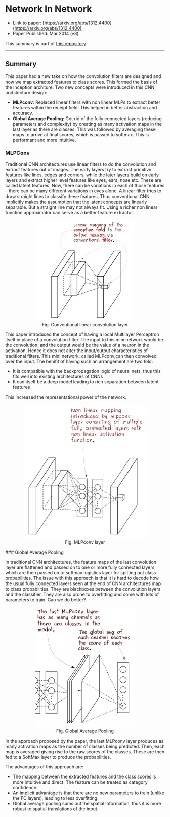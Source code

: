 # Network In Network

* Link to paper: [https://arxiv.org/abs/1312.4400](https://arxiv.org/abs/1312.4400)
* Paper Published: Mar 2014 (v3)

This summary is part of [this repository](https://github.com/anandsaha/paper.summaries).

----

## Summary 
This paper had a new take on how the convolution filters are designed and how we map extracted features to class scores. This formed the basis of the Inception architure. Two new concepts were introduced in this CNN architecture design:

* **MLPconv**: Replaced linear filters with non linear MLPs to extract better features within the receipt field. This helped in better abstraction and accuracy.
* **Global Average Pooling**: Got rid of the fully connected layers (reducing parameters and complexity) by creating as many activation maps in the last layer as there are classes. This was followed by averaging these maps to arrive at final scores, which is passed to softmax. This is performant and more intuitive.

### MLPConv

Traditional CNN architectures use linear filters to do the convolution and extract features out of images. The early layers try to extract primitive features like lines, edges and corners, while the later layers build on early layers and extract higher level features like eyes, ears, nose etc. These are called latent features. Now, there can be variations in each of those features - there can be many different variations in eyes alone. A linear filter tries to draw straight lines to classify these features. Thus conventional CNN implicitly makes the assumption that the latent concepts are linearly separable. But a straight line may not always fit. Using a richer non linear function approximator can serve as a better feature extractor.

<p align="center">
  <img src="images/Network_In_Network_img1.png">
  <br>Fig. Conventional linear convolution layer
</p>

This paper introduced the concept of having a local Multilayer Perceptron itself in place of a convolution filter. The input to this mini network would be the convolution, and the output would be the value of a neuron in the activation. Hence it does not alter the input/output characteristics of traditional filters. This mini network, called MLPconv,can then convolved over the input. The benifit of having such an arrangement are two fold:

* It is compatible with the backpropagation logic of neural nets, thus this fits well into existing architectures of CNNs
* It can itself be a deep model leading to rich separation between latent features

This increased the representational power of the network.

<p align="center">
  <img  src="images/Network_In_Network_img2.png">
  <br>Fig. MLPconv layer
</p>
### Global Average Pooling

In traditional CNN architectures, the feature maps of the last convolution layer are flattened and passed on to one or more fully connected layers, which are then passed on to softmax logistics layer for spitting out class probabilities. The issue with this approach is that it is hard to decode how the usual fully connected layers seen at the end of CNN architectures map to class probabilities. They are blackboxes between the convolution layers and the classifier. They are also prone to overfitting and come with lots of parameters to train. Can we do better?

<p align="center">
  <img  src="images/Network_In_Network_img3.png">
  <br>Fig. Global Average Pooling
</p>

In the approach proposed by the paper, the last  MLPconv layer produces as many activation maps as the number of classes being predicted. Then, each map is averaged giving rise to the raw scores of the classes. These are then fed to a SoftMax layer to produce the probabilities.

The advantages of this approach are: 

* The mapping between the extracted features and the class scores is more intuitive and direct. The feature can be treated as category confidence. 
* An implicit advantage is that there are no new parameters to train (unlike the FC layers), leading to less overfitting.
* Global average pooling sums out the spatial information, thus it is more robust to spatial translations of the input.



